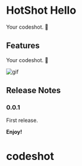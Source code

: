 # HotShot Hello

Your codeshot. 📸

## Features

Your codeshot. 📸


![gif](https://i.imgur.com/7uxeLas.gif)

## Release Notes

### 0.0.1

First release.

**Enjoy!**
# codeshot
